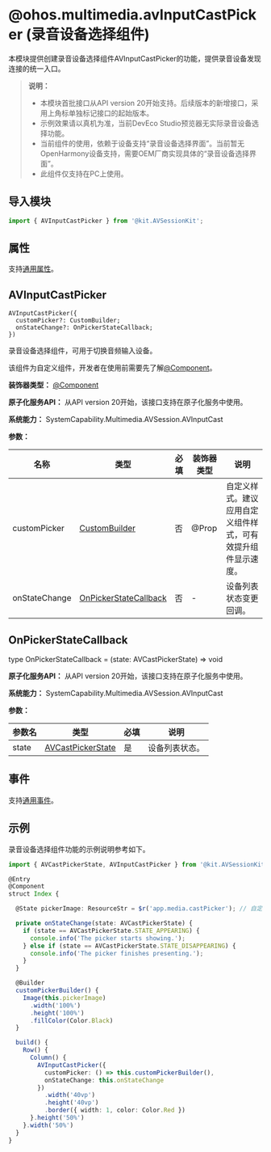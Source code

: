 # @ohos.multimedia.avInputCastPicker (录音设备选择组件)
<!--Kit: AVSession Kit-->
<!--Subsystem: Multimedia-->
<!--Owner: @ccfriend; @liao_qian-->
<!--Designer: @ccfriend-->
<!--Tester: @chenmingxi1_huawei-->
<!--Adviser: @w_Machine_cc-->

本模块提供创建录音设备选择组件AVInputCastPicker的功能，提供录音设备发现连接的统一入口。

> **说明：**
>
> - 本模块首批接口从API version 20开始支持。后续版本的新增接口，采用上角标单独标记接口的起始版本。
> - 示例效果请以真机为准，当前DevEco Studio预览器无实际录音设备选择功能。<!--Del-->
> - 当前组件的使用，依赖于设备支持“录音设备选择界面”。当前暂无OpenHarmony设备支持，需要OEM厂商实现具体的“录音设备选择界面”。
> - 此组件仅支持在PC上使用。<!--DelEnd-->

## 导入模块

```js
import { AVInputCastPicker } from '@kit.AVSessionKit';
```

## 属性

支持[通用属性](../apis-arkui/arkui-ts/ts-component-general-attributes.md)。

## AVInputCastPicker

```
AVInputCastPicker({
  customPicker?: CustomBuilder;
  onStateChange?: OnPickerStateCallback;
})
```

录音设备选择组件，可用于切换音频输入设备。

该组件为自定义组件，开发者在使用前需要先了解[@Component](../../ui/state-management/arkts-create-custom-components.md#component)。

**装饰器类型：** [@Component](../../ui/state-management/arkts-create-custom-components.md#component)

**原子化服务API：** 从API version 20开始，该接口支持在原子化服务中使用。

**系统能力：** SystemCapability.Multimedia.AVSession.AVInputCast

**参数：**

| 名称 | 类型 | 必填 | 装饰器类型 | 说明 |	
| -------- | -------- | -------- | -------- | -------- |	
| customPicker | [CustomBuilder](../apis-arkui/arkui-ts/ts-types.md#custombuilder8) | 否 | @Prop | 自定义样式。建议应用自定义组件样式，可有效提升组件显示速度。 |	
| onStateChange | [OnPickerStateCallback](#onpickerstatecallback) | 否 | - | 设备列表状态变更回调。 |

## OnPickerStateCallback
type OnPickerStateCallback = (state: AVCastPickerState) => void

**原子化服务API：** 从API version 20开始，该接口支持在原子化服务中使用。

**系统能力：** SystemCapability.Multimedia.AVSession.AVInputCast

**参数：**

| 参数名 | 类型 | 必填 | 说明 |
| -------- | -------- | -------- | -------- |
| state | [AVCastPickerState](js-apis-avCastPickerParam.md#avcastpickerstate11) | 是 | 设备列表状态。 |

## 事件

支持[通用事件](../apis-arkui/arkui-ts/ts-component-general-events.md)。

## 示例

录音设备选择组件功能的示例说明参考如下。

```ts
import { AVCastPickerState, AVInputCastPicker } from '@kit.AVSessionKit';

@Entry
@Component
struct Index {

  @State pickerImage: ResourceStr = $r('app.media.castPicker'); // 自定义资源。

  private onStateChange(state: AVCastPickerState) {
    if (state == AVCastPickerState.STATE_APPEARING) {
      console.info('The picker starts showing.');
    } else if (state == AVCastPickerState.STATE_DISAPPEARING) {
      console.info('The picker finishes presenting.');
    }
  }

  @Builder
  customPickerBuilder() {
    Image(this.pickerImage)
      .width('100%')
      .height('100%')
      .fillColor(Color.Black)
  }

  build() {
    Row() {
      Column() {
        AVInputCastPicker({
          customPicker: () => this.customPickerBuilder(),
          onStateChange: this.onStateChange
        })
          .width('40vp')
          .height('40vp')
          .border({ width: 1, color: Color.Red })
      }.height('50%')
    }.width('50%')
  }
}
```
